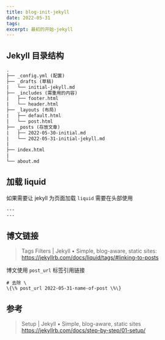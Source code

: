 ```yaml
---
title: blog-init-jekyll
date: 2022-05-31
tags:
excerpt: 最初的开始-jekyll
---
```



## Jekyll 目录结构

```txt
.
├── _config.yml (配置)
├── _drafts (草稿)
|   └── initial-jekyll.md
├── _includes (需重用的内容)
|   ├── footer.html
|   └── header.html
├── _layouts (布局)
|   ├── default.html
|   └── post.html
├── _posts (存放文章)
|   ├── 2022-05-30-initial.md
|   └── 2022-05-31-initial-jekyll.md
|
├── index.html
|
└── about.md
```

## 加载 liquid

如果需要让 jekyll 为页面加载 `liquid` 需要在头部使用

```txt
---
---
```

## 博文链接

> Tags Filters | Jekyll • Simple, blog-aware, static sites: <https://jekyllrb.com/docs/liquid/tags/#linking-to-posts>

博文使用 `post_url` 标签引用链接

```liquid
# 去除 \
\{\% post_url 2022-05-31-name-of-post \%\}
```

## 参考

> Setup | Jekyll • Simple, blog-aware, static sites <https://jekyllrb.com/docs/step-by-step/01-setup/>

<!--
Copyright © 2022,2023 [cc01cc](https://github.com/cc01cc)

本页面采用 [知识共享署名-非商业性使用 4.0 国际许可协议](http://creativecommons.org/licenses/by-nc/4.0/) 进行许可。

转载请注明原始地址：<https://github.com/cc01cc/cc01cc>
-->
